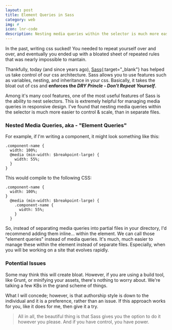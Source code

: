 ```yaml
---
layout: post
title: Element Queries in Sass
category: web
img: #
icon: lnr-code
description: Nesting media queries within the selector is much more easier to control for scalable css architecture.
---
```

In the past, writing css sucked! You needed to repeat yourself over and over, and eventually you ended up with a bloated sheet of repeated rules that was nearly impossible to mantain.

Thankfully, today (and since years ago), [Sass](http://sass-lang.com){:target="_blank"} has helped us take control of our css architecture. Sass allows you to use features such as variables, nesting, and inheritance in your css. Basically, it takes the bloat out of css and **enforces the *DRY Princle - Don't Repeat Yourself*.**

Among it's many cool features, one of the most useful features of Sass is the ability to nest selectors. This is extremely helpful for managing media queries in responsive design. I've found that nesting media queries within the selector is much more easier to control & scale, than in separate files.

### Nested Media Queries, aka - "Element Queries"
For example, if I'm writing a component, it might look something like this:
~~~~
.component-name {
  width: 100%;
  @media (min-width: $breakpoint-large) {
    width: 55%;
  }
}
~~~~

This would compile to the following CSS:
~~~~
.component-name {
  width: 100%;
}
  @media (min-width: $breakpoint-large) {
    .component-name {
      width: 55%;
    }
  }
~~~~

So, instead of separating media queries into partial files in your directory, I'd recommend adding them inline... within the element. We can call those "element queries" instead of media queries. It's much, much easier to manage these within the element instead of separate files. Especially, when you will be working on a site that evolves rapidly.

### Potential Issues
Some may think this will create bloat. However, if you are using a build tool, like Grunt, or minifying your assets, there's nothing to worry about. We're talking a few KBs in the grand scheme of things.

What I will concede; however, is that authorship style is down to the individual and it is a preference, rather than an issue. If this approach works for you, like it does for me, then give it a try.

> All in all, the beautiful thing is that Sass gives you the option to do it however you please. And if you have control, you have power.